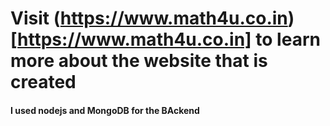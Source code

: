 # Visit (https://www.math4u.co.in)[https://www.math4u.co.in]  to learn more about the website that is created

#### I used nodejs and MongoDB for the BAckend
